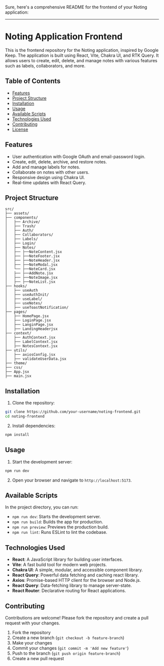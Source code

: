 Sure, here's a comprehensive README for the frontend of your Noting application:

---

# Noting Application Frontend

This is the frontend repository for the Noting application, inspired by Google Keep. The application is built using React, Vite, Chakra UI, and RTK Query. It allows users to create, edit, delete, and manage notes with various features such as labels, collaborators, and more.

## Table of Contents

- [Features](#features)
- [Project Structure](#project-structure)
- [Installation](#installation)
- [Usage](#usage)
- [Available Scripts](#available-scripts)
- [Technologies Used](#technologies-used)
- [Contributing](#contributing)
- [License](#license)

## Features

- User authentication with Google OAuth and email-password login.
- Create, edit, delete, archive, and restore notes.
- Add and manage labels for notes.
- Collaborate on notes with other users.
- Responsive design using Chakra UI.
- Real-time updates with React Query.

## Project Structure

```
src/
├── assets/
├── components/
│   ├── Archive/
│   ├── Trash/
│   ├── Auth/
│   ├── Collaborators/
│   ├── Labels/
│   ├── Login/
│   ├── Notes/
│   ├── ├──NoteContent.jsx
│   ├── ├──NoteFooter.jsx
│   ├── ├──NoteHeader.jsx
│   ├── ├──NoteModal.jsx
│   └── ├──NoteCard.jsx
│   ├── ├──AddNote.jsx
│   ├── ├──NoteImage.jsx
│   ├── ├──NoteList.jsx
├── hooks/
│   ├── useAuth
│   ├── useAuthInit/
│   ├── useLabel/
│   ├── useNotes/
│   ├── useToastNotification/
├── pages/
│   ├── HomePage.jsx
│   ├── LoginPage.jsx
│   ├── LanginPage.jsx
│   ├── LandingHeaderjsx
├── context/
│   ├── AuthContext.jsx
│   ├── LabelContext.jsx
│   ├── NotesContext.jsx
├── utils/
│   ├── axiosConfig.jsx
│   ├── validateUserData.jsx
├── theme/
├── css/
├── App.jsx
├── main.jsx
```

## Installation

1. Clone the repository:

```bash
git clone https://github.com/your-username/noting-frontend.git
cd noting-frontend
```

2. Install dependencies:

```bash
npm install
```

## Usage

1. Start the development server:

```bash
npm run dev
```

2. Open your browser and navigate to `http://localhost:5173`.

## Available Scripts

In the project directory, you can run:

- `npm run dev`: Starts the development server.
- `npm run build`: Builds the app for production.
- `npm run preview`: Previews the production build.
- `npm run lint`: Runs ESLint to lint the codebase.

## Technologies Used

- **React**: A JavaScript library for building user interfaces.
- **Vite**: A fast build tool for modern web projects.
- **Chakra UI**: A simple, modular, and accessible component library.
- **React Query**: Powerful data fetching and caching react library.
- **Axios**: Promise-based HTTP client for the browser and Node.js.
- **React Query**: Data-fetching library to manage server-state.
- **React Router**: Declarative routing for React applications.

## Contributing

Contributions are welcome! Please fork the repository and create a pull request with your changes.

1. Fork the repository
2. Create a new branch (`git checkout -b feature-branch`)
3. Make your changes
4. Commit your changes (`git commit -m 'Add new feature'`)
5. Push to the branch (`git push origin feature-branch`)
6. Create a new pull request